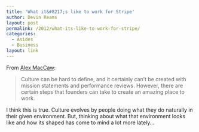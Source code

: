 ```yaml
---
title: 'What it&#8217;s like to work for Stripe'
author: Devin Reams
layout: post
permalink: /2012/what-its-like-to-work-for-stripe/
categories:
  - Asides
  - Business
layout: link
---
```

From [Alex MacCaw][1]:

> Culture can be hard to define, and it certainly can’t be created with mission statements and performance reviews. However, there are certain steps that founders can take to create an amazing place to work.

I think this is true. Culture evolves by people doing what they do naturally in their given environment. But, thinking about what that environment looks like and how its shaped has come to mind a lot more lately&#8230;

 [1]: http://blog.alexmaccaw.com/stripes-culture